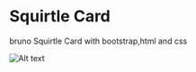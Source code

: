 Squirtle Card
=====

bruno Squirtle Card with bootstrap,html and css

![Alt text](https://raw.githubusercontent.com/bdmstyle/carta/master/carta/images/cartav2.png "Optional title")
